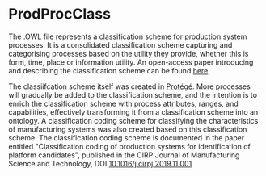 # ProdProcClass
The .OWL file represents a classification scheme for production system processes.
It is a consolidated classification scheme capturing and categorising processes based on the utility they provide, whether this is form, time, place or information utility.
An open-access paper introducing and describing the classification scheme can be found [here](https://www.sciencedirect.com/science/article/pii/S2212827118301203).

The classiifcation scheme itself was created in [Protégé](https://protege.stanford.edu).
More processes will gradually be added to the classification scheme, and the intention is to enrich the classification scheme with process attributes, ranges, and capabilities, effectively transforming it from a classification scheme into an ontology.
A classification coding scheme for classifying the characteristics of manufacturing systems was also created based on this classification scheme.
The classification coding scheme is documented in the paper entitled "Classification coding of production systems for identification of platform candidates", published in the CIRP Journal of Manufacturing Science and Technology, DOI [10.1016/j.cirpj.2019.11.001](https://doi.org/10.1016/j.cirpj.2019.11.001)
